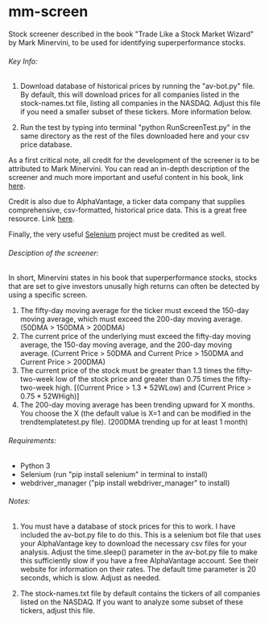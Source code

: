 
# mm-screen

Stock screener described in the book "Trade Like a Stock Market Wizard" by Mark Minervini, to be used for identifying superperformance stocks.



###### Key Info:

1. Download database of historical prices by running the "av-bot.py" file. By default, this will download prices for all companies listed in the stock-names.txt file, listing all companies in the NASDAQ. Adjust this file if you need a smaller subset of these tickers. More information below.

2. Run the test by typing into terminal "python RunScreenTest.py" in the same directory as the rest of the files downloaded here and your csv price database.



As a first critical note, all credit for the development of the screener is to be attributed to Mark Minervini. You can read an in-depth description of the screener and much more important and useful content in his book, link [here](https://www.amazon.com/Trade-Like-Stock-Market-Wizard/dp/0071807225).

Credit is also due to AlphaVantage, a ticker data company that supplies comprehensive, csv-formatted, historical price data. This is a great free resource. Link [here](https://www.alphavantage.co/).

Finally, the very useful [Selenium](https://www.selenium.dev/) project must be credited as well. 



###### Desciption of the screener:

In short, Minervini states in his book that superperformance stocks, stocks that are set to give investors unusally high returns can often be detected by using a specific screen. 

  1. The fifty-day moving average for the ticker must exceed the 150-day moving average, which must exceed the 200-day moving average. (50DMA > 150DMA > 200DMA)
  2. The current price of the underlying must exceed the fifty-day moving average, the 150-day moving average, and the 200-day moving average. (Current Price > 50DMA and Current Price > 150DMA and Current Price > 200DMA)
  3. The current price of the stock must be greater than 1.3 times the fifty-two-week low of the stock price and greater than 0.75 times the fifty-two-week high. [(Current Price > 1.3 * 52WLow) and (Current Price > 0.75 * 52WHigh)]
  4. The 200-day moving average has been trending upward for X months. You choose the X (the default value is X=1 and can be modified in the trendtemplatetest.py file). 
      (200DMA trending up for at least 1 month)
      


###### Requirements:

- Python 3
- Selenium (run "pip install selenium" in terminal to install)
- webdriver_manager ("pip install webdriver_manager" to install)



###### Notes:

  1. You must have a database of stock prices for this to work. I have included the av-bot.py file to do this. This is a selenium bot file that uses your AlphaVantage key to download the necessary csv files for your analysis. Adjust the time.sleep() parameter in the av-bot.py file to make this sufficiently slow if you have a free AlphaVantage account. See their website for information on their rates. The default time parameter is 20 seconds, which is slow. Adjust as needed.
  
  2. The stock-names.txt file by default contains the tickers of all companies listed on the NASDAQ. If you want to analyze some subset of these tickers, adjust this file.
  
 
